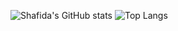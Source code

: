 <p align="left">

![Shafida's GitHub stats](https://github-readme-stats.vercel.app/api?username=shafidaaaa&show_icons=true&theme=transparent)
![Top Langs](https://github-readme-stats.vercel.app/api/top-langs/?username=shafidaaaa&layout=compact&show_icons=true&theme=transparent)
</a>
</p>
